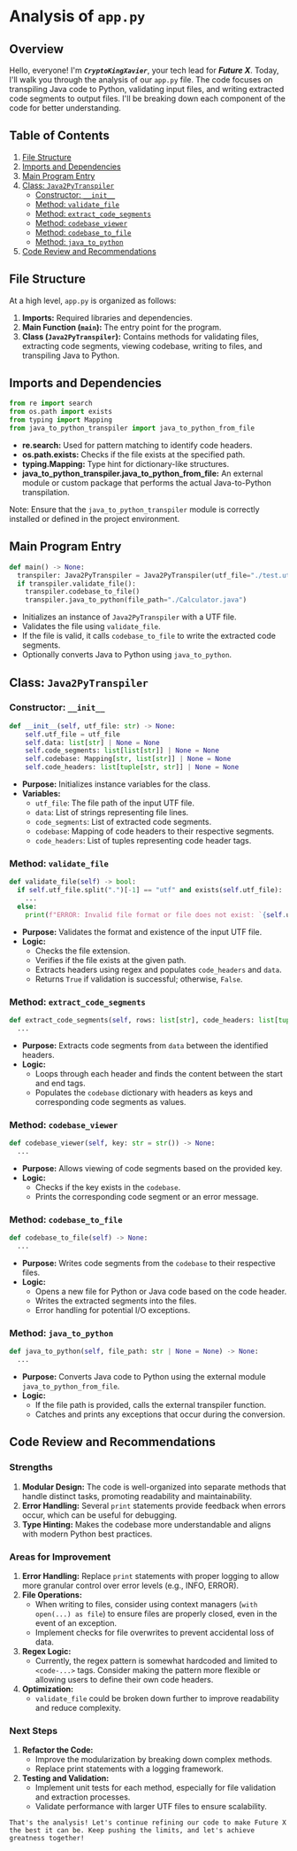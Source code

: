 # Analysis of `app.py`

## Overview

Hello, everyone! I'm ***`CryptoKingXavier`***, your tech lead for ***Future X***. Today, I'll walk you through the analysis of our `app.py` file. The code focuses on transpiling Java code to Python, validating input files, and writing extracted code segments to output files. I'll be breaking down each component of the code for better understanding.

## Table of Contents

1. [File Structure](#file-structure)
2. [Imports and Dependencies](#imports-and-dependencies)
3. [Main Program Entry](#main-program-entry)
4. [Class: `Java2PyTranspiler`](#class-java2pytranspiler)
   - [Constructor: `__init__`](#constructor-__init__)
   - [Method: `validate_file`](#method-validate_file)
   - [Method: `extract_code_segments`](#method-extract_code_segments)
   - [Method: `codebase_viewer`](#method-codebase_viewer)
   - [Method: `codebase_to_file`](#method-codebase_to_file)
   - [Method: `java_to_python`](#method-java_to_python)
5. [Code Review and Recommendations](#code-review-and-recommendations)

## File Structure

At a high level, `app.py` is organized as follows:

1. **Imports:** Required libraries and dependencies.
2. **Main Function (`main`):** The entry point for the program.
3. **Class (`Java2PyTranspiler`):** Contains methods for validating files, extracting code segments, viewing codebase, writing to files, and transpiling Java to Python.

## Imports and Dependencies

```python
from re import search
from os.path import exists
from typing import Mapping
from java_to_python_transpiler import java_to_python_from_file
```

- **re.search:** Used for pattern matching to identify code headers.
- **os.path.exists:** Checks if the file exists at the specified path.
- **typing.Mapping:** Type hint for dictionary-like structures.
- **java_to_python_transpiler.java_to_python_from_file:** An external module or custom package that performs the actual Java-to-Python transpilation.


Note: Ensure that the `java_to_python_transpiler` module is correctly installed or defined in the project environment.


## Main Program Entry

```python
def main() -> None:
  transpiler: Java2PyTranspiler = Java2PyTranspiler(utf_file="./test.utf")
  if transpiler.validate_file():
    transpiler.codebase_to_file()
    transpiler.java_to_python(file_path="./Calculator.java")
```

- Initializes an instance of `Java2PyTranspiler` with a UTF file.
- Validates the file using `validate_file`.
- If the file is valid, it calls `codebase_to_file` to write the extracted code segments.
- Optionally converts Java to Python using `java_to_python`.

## Class: `Java2PyTranspiler`

### Constructor: `__init__`

```python
def __init__(self, utf_file: str) -> None:
    self.utf_file = utf_file
    self.data: list[str] | None = None
    self.code_segments: list[list[str]] | None = None
    self.codebase: Mapping[str, list[str]] | None = None
    self.code_headers: list[tuple[str, str]] | None = None
```

- **Purpose:** Initializes instance variables for the class.
- **Variables:**
  - `utf_file`: The file path of the input UTF file.
  - `data`: List of strings representing file lines.
  - `code_segments`: List of extracted code segments.
  - `codebase`: Mapping of code headers to their respective segments.
  - `code_headers`: List of tuples representing code header tags.

### Method: `validate_file`

```python
def validate_file(self) -> bool:
  if self.utf_file.split(".")[-1] == "utf" and exists(self.utf_file):
    ...
  else:
    print(f"ERROR: Invalid file format or file does not exist: `{self.utf_file}`")
```

- **Purpose:** Validates the format and existence of the input UTF file.
- **Logic:**
  - Checks the file extension.
  - Verifies if the file exists at the given path.
  - Extracts headers using regex and populates `code_headers` and `data`.
  - Returns `True` if validation is successful; otherwise, `False`.

### Method: `extract_code_segments`

```python
def extract_code_segments(self, rows: list[str], code_headers: list[tuple[str, str]]) -> None:
  ...
```

- **Purpose:** Extracts code segments from `data` between the identified headers.
- **Logic:**
  - Loops through each header and finds the content between the start and end tags.
  - Populates the `codebase` dictionary with headers as keys and corresponding code segments as values.

### Method: `codebase_viewer`

```python
def codebase_viewer(self, key: str = str()) -> None:
  ...
```

- **Purpose:** Allows viewing of code segments based on the provided key.
- **Logic:**
  - Checks if the key exists in the `codebase`.
  - Prints the corresponding code segment or an error message.

### Method: `codebase_to_file`

```python
def codebase_to_file(self) -> None:
  ...
```

- **Purpose:** Writes code segments from the `codebase` to their respective files.
- **Logic:**
  - Opens a new file for Python or Java code based on the code header.
  - Writes the extracted segments into the files.
  - Error handling for potential I/O exceptions.

### Method: `java_to_python`

```python
def java_to_python(self, file_path: str | None = None) -> None:
  ...
```

- **Purpose:** Converts Java code to Python using the external module `java_to_python_from_file`.
- **Logic:**
  - If the file path is provided, calls the external transpiler function.
  - Catches and prints any exceptions that occur during the conversion.

## Code Review and Recommendations

### Strengths

1. **Modular Design:** The code is well-organized into separate methods that handle distinct tasks, promoting readability and maintainability.
2. **Error Handling:** Several `print` statements provide feedback when errors occur, which can be useful for debugging.
3. **Type Hinting:** Makes the codebase more understandable and aligns with modern Python best practices.

### Areas for Improvement

1. **Error Handling:** Replace `print` statements with proper logging to allow more granular control over error levels (e.g., INFO, ERROR).
2. **File Operations:**
   - When writing to files, consider using context managers (`with open(...) as file`) to ensure files are properly closed, even in the event of an exception.
   - Implement checks for file overwrites to prevent accidental loss of data.
3. **Regex Logic:**
   - Currently, the regex pattern is somewhat hardcoded and limited to `<code-...>` tags. Consider making the pattern more flexible or allowing users to define their own code headers.
4. **Optimization:**
   - `validate_file` could be broken down further to improve readability and reduce complexity.

### Next Steps

1. **Refactor the Code:**
   - Improve the modularization by breaking down complex methods.
   - Replace print statements with a logging framework.
2. **Testing and Validation:**
   - Implement unit tests for each method, especially for file validation and extraction processes.
   - Validate performance with larger UTF files to ensure scalability.


```
That's the analysis! Let's continue refining our code to make Future X the best it can be. Keep pushing the limits, and let's achieve greatness together!
```
